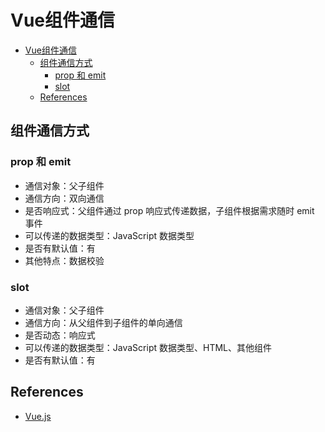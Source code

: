 # Vue组件通信


<!-- TOC -->

- [Vue组件通信](#vue组件通信)
    - [组件通信方式](#组件通信方式)
        - [prop 和 emit](#prop-和-emit)
        - [slot](#slot)
    - [References](#references)

<!-- /TOC -->


## 组件通信方式
### prop 和 emit 
* 通信对象：父子组件
* 通信方向：双向通信
* 是否响应式：父组件通过 prop 响应式传递数据，子组件根据需求随时 emit 事件
* 可以传递的数据类型：JavaScript 数据类型
* 是否有默认值：有
* 其他特点：数据校验

### slot
* 通信对象：父子组件
* 通信方向：从父组件到子组件的单向通信
* 是否动态：响应式
* 可以传递的数据类型：JavaScript 数据类型、HTML、其他组件
* 是否有默认值：有



## References
* [Vue.js](https://v3.vuejs.org/)
